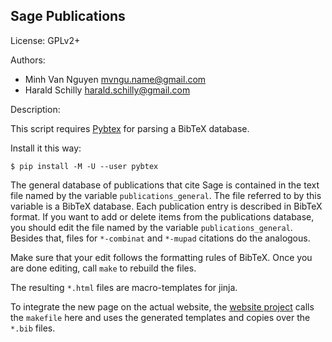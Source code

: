 Sage Publications
-----------------

License: GPLv2+

Authors:
* Minh Van Nguyen <mvngu.name@gmail.com>
* Harald Schilly <harald.schilly@gmail.com>

Description:

This script requires [Pybtex](https://launchpad.net/pybtex)
for parsing a BibTeX database.

Install it this way:

    $ pip install -M -U --user pybtex

The general database of publications that cite Sage is contained in the
text file named by the variable `publications_general`.
The file referred to by this variable is a BibTeX database.
Each publication entry is described in BibTeX format.
If you want to add or delete items from the publications database,
you should edit the file named by the variable `publications_general`.
Besides that,
files for `*-combinat` and `*-mupad` citations do the analogous.

Make sure that your edit follows the formatting rules of BibTeX.
Once you are done editing, call `make` to rebuild the files.

The resulting `*.html` files are macro-templates for jinja. 

To integrate the new page on the actual website,
the [website project](http://www.github.com/sagemath/website)
calls the `makefile` here and
uses the generated templates and copies over the `*.bib` files.

